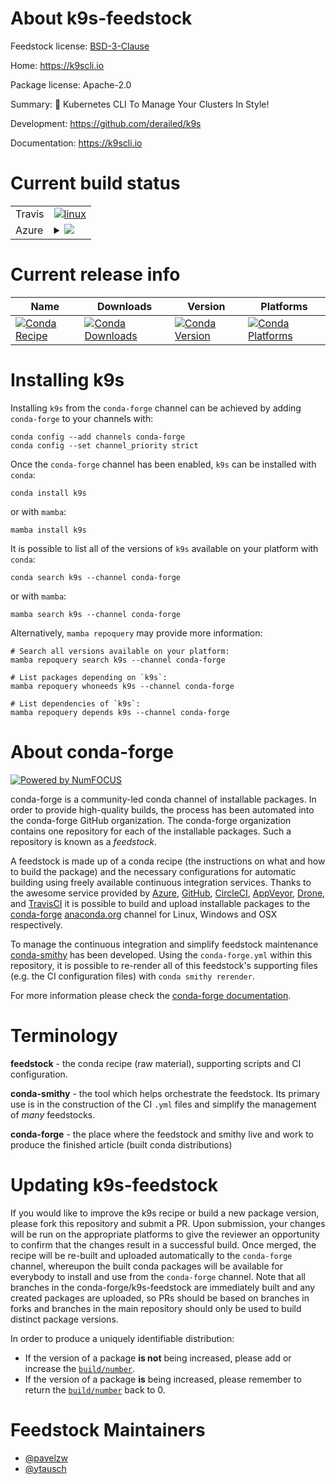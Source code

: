About k9s-feedstock
===================

Feedstock license: [BSD-3-Clause](https://github.com/conda-forge/k9s-feedstock/blob/main/LICENSE.txt)

Home: https://k9scli.io

Package license: Apache-2.0

Summary: 🐶 Kubernetes CLI To Manage Your Clusters In Style!

Development: https://github.com/derailed/k9s

Documentation: https://k9scli.io

Current build status
====================


<table><tr>
    <td>Travis</td>
    <td>
      <a href="https://app.travis-ci.com/conda-forge/k9s-feedstock">
        <img alt="linux" src="https://img.shields.io/travis/com/conda-forge/k9s-feedstock/main.svg?label=Linux">
      </a>
    </td>
  </tr>
    
  <tr>
    <td>Azure</td>
    <td>
      <details>
        <summary>
          <a href="https://dev.azure.com/conda-forge/feedstock-builds/_build/latest?definitionId=23697&branchName=main">
            <img src="https://dev.azure.com/conda-forge/feedstock-builds/_apis/build/status/k9s-feedstock?branchName=main">
          </a>
        </summary>
        <table>
          <thead><tr><th>Variant</th><th>Status</th></tr></thead>
          <tbody><tr>
              <td>linux_64</td>
              <td>
                <a href="https://dev.azure.com/conda-forge/feedstock-builds/_build/latest?definitionId=23697&branchName=main">
                  <img src="https://dev.azure.com/conda-forge/feedstock-builds/_apis/build/status/k9s-feedstock?branchName=main&jobName=linux&configuration=linux%20linux_64_" alt="variant">
                </a>
              </td>
            </tr><tr>
              <td>linux_aarch64</td>
              <td>
                <a href="https://dev.azure.com/conda-forge/feedstock-builds/_build/latest?definitionId=23697&branchName=main">
                  <img src="https://dev.azure.com/conda-forge/feedstock-builds/_apis/build/status/k9s-feedstock?branchName=main&jobName=linux&configuration=linux%20linux_aarch64_" alt="variant">
                </a>
              </td>
            </tr><tr>
              <td>linux_ppc64le</td>
              <td>
                <a href="https://dev.azure.com/conda-forge/feedstock-builds/_build/latest?definitionId=23697&branchName=main">
                  <img src="https://dev.azure.com/conda-forge/feedstock-builds/_apis/build/status/k9s-feedstock?branchName=main&jobName=linux&configuration=linux%20linux_ppc64le_" alt="variant">
                </a>
              </td>
            </tr><tr>
              <td>osx_64</td>
              <td>
                <a href="https://dev.azure.com/conda-forge/feedstock-builds/_build/latest?definitionId=23697&branchName=main">
                  <img src="https://dev.azure.com/conda-forge/feedstock-builds/_apis/build/status/k9s-feedstock?branchName=main&jobName=osx&configuration=osx%20osx_64_" alt="variant">
                </a>
              </td>
            </tr><tr>
              <td>osx_arm64</td>
              <td>
                <a href="https://dev.azure.com/conda-forge/feedstock-builds/_build/latest?definitionId=23697&branchName=main">
                  <img src="https://dev.azure.com/conda-forge/feedstock-builds/_apis/build/status/k9s-feedstock?branchName=main&jobName=osx&configuration=osx%20osx_arm64_" alt="variant">
                </a>
              </td>
            </tr><tr>
              <td>win_64</td>
              <td>
                <a href="https://dev.azure.com/conda-forge/feedstock-builds/_build/latest?definitionId=23697&branchName=main">
                  <img src="https://dev.azure.com/conda-forge/feedstock-builds/_apis/build/status/k9s-feedstock?branchName=main&jobName=win&configuration=win%20win_64_" alt="variant">
                </a>
              </td>
            </tr>
          </tbody>
        </table>
      </details>
    </td>
  </tr>
</table>

Current release info
====================

| Name | Downloads | Version | Platforms |
| --- | --- | --- | --- |
| [![Conda Recipe](https://img.shields.io/badge/recipe-k9s-green.svg)](https://anaconda.org/conda-forge/k9s) | [![Conda Downloads](https://img.shields.io/conda/dn/conda-forge/k9s.svg)](https://anaconda.org/conda-forge/k9s) | [![Conda Version](https://img.shields.io/conda/vn/conda-forge/k9s.svg)](https://anaconda.org/conda-forge/k9s) | [![Conda Platforms](https://img.shields.io/conda/pn/conda-forge/k9s.svg)](https://anaconda.org/conda-forge/k9s) |

Installing k9s
==============

Installing `k9s` from the `conda-forge` channel can be achieved by adding `conda-forge` to your channels with:

```
conda config --add channels conda-forge
conda config --set channel_priority strict
```

Once the `conda-forge` channel has been enabled, `k9s` can be installed with `conda`:

```
conda install k9s
```

or with `mamba`:

```
mamba install k9s
```

It is possible to list all of the versions of `k9s` available on your platform with `conda`:

```
conda search k9s --channel conda-forge
```

or with `mamba`:

```
mamba search k9s --channel conda-forge
```

Alternatively, `mamba repoquery` may provide more information:

```
# Search all versions available on your platform:
mamba repoquery search k9s --channel conda-forge

# List packages depending on `k9s`:
mamba repoquery whoneeds k9s --channel conda-forge

# List dependencies of `k9s`:
mamba repoquery depends k9s --channel conda-forge
```


About conda-forge
=================

[![Powered by
NumFOCUS](https://img.shields.io/badge/powered%20by-NumFOCUS-orange.svg?style=flat&colorA=E1523D&colorB=007D8A)](https://numfocus.org)

conda-forge is a community-led conda channel of installable packages.
In order to provide high-quality builds, the process has been automated into the
conda-forge GitHub organization. The conda-forge organization contains one repository
for each of the installable packages. Such a repository is known as a *feedstock*.

A feedstock is made up of a conda recipe (the instructions on what and how to build
the package) and the necessary configurations for automatic building using freely
available continuous integration services. Thanks to the awesome service provided by
[Azure](https://azure.microsoft.com/en-us/services/devops/), [GitHub](https://github.com/),
[CircleCI](https://circleci.com/), [AppVeyor](https://www.appveyor.com/),
[Drone](https://cloud.drone.io/welcome), and [TravisCI](https://travis-ci.com/)
it is possible to build and upload installable packages to the
[conda-forge](https://anaconda.org/conda-forge) [anaconda.org](https://anaconda.org/)
channel for Linux, Windows and OSX respectively.

To manage the continuous integration and simplify feedstock maintenance
[conda-smithy](https://github.com/conda-forge/conda-smithy) has been developed.
Using the ``conda-forge.yml`` within this repository, it is possible to re-render all of
this feedstock's supporting files (e.g. the CI configuration files) with ``conda smithy rerender``.

For more information please check the [conda-forge documentation](https://conda-forge.org/docs/).

Terminology
===========

**feedstock** - the conda recipe (raw material), supporting scripts and CI configuration.

**conda-smithy** - the tool which helps orchestrate the feedstock.
                   Its primary use is in the construction of the CI ``.yml`` files
                   and simplify the management of *many* feedstocks.

**conda-forge** - the place where the feedstock and smithy live and work to
                  produce the finished article (built conda distributions)


Updating k9s-feedstock
======================

If you would like to improve the k9s recipe or build a new
package version, please fork this repository and submit a PR. Upon submission,
your changes will be run on the appropriate platforms to give the reviewer an
opportunity to confirm that the changes result in a successful build. Once
merged, the recipe will be re-built and uploaded automatically to the
`conda-forge` channel, whereupon the built conda packages will be available for
everybody to install and use from the `conda-forge` channel.
Note that all branches in the conda-forge/k9s-feedstock are
immediately built and any created packages are uploaded, so PRs should be based
on branches in forks and branches in the main repository should only be used to
build distinct package versions.

In order to produce a uniquely identifiable distribution:
 * If the version of a package **is not** being increased, please add or increase
   the [``build/number``](https://docs.conda.io/projects/conda-build/en/latest/resources/define-metadata.html#build-number-and-string).
 * If the version of a package **is** being increased, please remember to return
   the [``build/number``](https://docs.conda.io/projects/conda-build/en/latest/resources/define-metadata.html#build-number-and-string)
   back to 0.

Feedstock Maintainers
=====================

* [@pavelzw](https://github.com/pavelzw/)
* [@ytausch](https://github.com/ytausch/)

